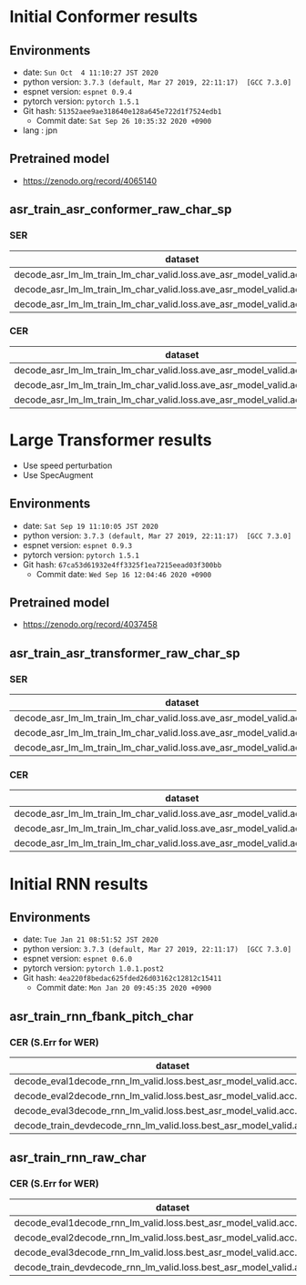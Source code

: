 <!-- Generated by scripts/utils/show_asr_result.sh -->
# Initial Conformer results

## Environments
- date: `Sun Oct  4 11:10:27 JST 2020`
- python version: `3.7.3 (default, Mar 27 2019, 22:11:17)  [GCC 7.3.0]`
- espnet version: `espnet 0.9.4`
- pytorch version: `pytorch 1.5.1`
- Git hash: `51352aee9ae318640e128a645e722d1f7524edb1`
  - Commit date: `Sat Sep 26 10:35:32 2020 +0900`
- lang : jpn
## Pretrained model

- https://zenodo.org/record/4065140

## asr_train_asr_conformer_raw_char_sp
### SER

|dataset|Snt|Wrd|Corr|Sub|Del|Ins|Err|S.Err|
|---|---|---|---|---|---|---|---|---|
|decode_asr_lm_lm_train_lm_char_valid.loss.ave_asr_model_valid.acc.ave/eval1|1272|1272|50.6|49.4|0.0|0.0|49.4|49.4|
|decode_asr_lm_lm_train_lm_char_valid.loss.ave_asr_model_valid.acc.ave/eval2|1292|1292|52.4|47.6|0.0|0.0|47.6|47.6|
|decode_asr_lm_lm_train_lm_char_valid.loss.ave_asr_model_valid.acc.ave/eval3|1385|1385|67.5|32.5|0.0|0.0|32.5|32.5|

### CER

|dataset|Snt|Wrd|Corr|Sub|Del|Ins|Err|S.Err|
|---|---|---|---|---|---|---|---|---|
|decode_asr_lm_lm_train_lm_char_valid.loss.ave_asr_model_valid.acc.ave/eval1|1272|43897|96.3|2.3|1.5|0.7|4.5|49.4|
|decode_asr_lm_lm_train_lm_char_valid.loss.ave_asr_model_valid.acc.ave/eval2|1292|43623|97.2|1.7|1.0|0.5|3.3|47.6|
|decode_asr_lm_lm_train_lm_char_valid.loss.ave_asr_model_valid.acc.ave/eval3|1385|28225|97.2|1.8|1.0|0.7|3.6|32.5|

# Large Transformer results

- Use speed perturbation
- Use SpecAugment

## Environments
- date: `Sat Sep 19 11:10:05 JST 2020`
- python version: `3.7.3 (default, Mar 27 2019, 22:11:17)  [GCC 7.3.0]`
- espnet version: `espnet 0.9.3`
- pytorch version: `pytorch 1.5.1`
- Git hash: `67ca53d61932e4ff3325f1ea7215eead03f300bb`
  - Commit date: `Wed Sep 16 12:04:46 2020 +0900`

## Pretrained model

- https://zenodo.org/record/4037458

## asr_train_asr_transformer_raw_char_sp
### SER

|dataset|Snt|Wrd|Corr|Sub|Del|Ins|Err|S.Err|
|---|---|---|---|---|---|---|---|---|
|decode_asr_lm_lm_train_lm_char_valid.loss.ave_asr_model_valid.acc.ave/eval1|1272|1272|49.5|50.5|0.0|0.0|50.5|50.5|
|decode_asr_lm_lm_train_lm_char_valid.loss.ave_asr_model_valid.acc.ave/eval2|1292|1292|49.7|50.3|0.0|0.0|50.3|50.3|
|decode_asr_lm_lm_train_lm_char_valid.loss.ave_asr_model_valid.acc.ave/eval3|1385|1385|67.4|32.6|0.0|0.0|32.6|32.6|

### CER

|dataset|Snt|Wrd|Corr|Sub|Del|Ins|Err|S.Err|
|---|---|---|---|---|---|---|---|---|
|decode_asr_lm_lm_train_lm_char_valid.loss.ave_asr_model_valid.acc.ave/eval1|1272|43897|95.9|2.5|1.6|0.8|4.9|50.5|
|decode_asr_lm_lm_train_lm_char_valid.loss.ave_asr_model_valid.acc.ave/eval2|1292|43623|96.9|2.0|1.0|0.6|3.7|50.3|
|decode_asr_lm_lm_train_lm_char_valid.loss.ave_asr_model_valid.acc.ave/eval3|1385|28225|96.8|2.1|1.1|0.7|3.9|32.6|

# Initial RNN results
## Environments
- date: `Tue Jan 21 08:51:52 JST 2020`
- python version: `3.7.3 (default, Mar 27 2019, 22:11:17)  [GCC 7.3.0]`
- espnet version: `espnet 0.6.0`
- pytorch version: `pytorch 1.0.1.post2`
- Git hash: `4ea220f8bedac625fded26d03162c12812c15411`
  - Commit date: `Mon Jan 20 09:45:35 2020 +0900`

## asr_train_rnn_fbank_pitch_char
### CER (S.Err for WER)

|dataset|Snt|Wrd|Corr|Sub|Del|Ins|Err|S.Err|
|---|---|---|---|---|---|---|---|---|
|decode_eval1decode_rnn_lm_valid.loss.best_asr_model_valid.acc.best|1272|43897|89.3|7.4|3.3|1.7|12.4|70.8|
|decode_eval2decode_rnn_lm_valid.loss.best_asr_model_valid.acc.best|1292|43623|91.9|5.8|2.3|1.1|9.2|69.3|
|decode_eval3decode_rnn_lm_valid.loss.best_asr_model_valid.acc.best|1385|28225|90.9|6.6|2.5|2.1|11.2|56.2|
|decode_train_devdecode_rnn_lm_valid.loss.best_asr_model_valid.acc.best|4000|151519|91.3|6.3|2.4|1.4|10.1|69.8|

## asr_train_rnn_raw_char
### CER (S.Err for WER)

|dataset|Snt|Wrd|Corr|Sub|Del|Ins|Err|S.Err|
|---|---|---|---|---|---|---|---|---|
|decode_eval1decode_rnn_lm_valid.loss.best_asr_model_valid.acc.best|1272|43897|88.8|8.2|3.0|2.0|13.2|72.2|
|decode_eval2decode_rnn_lm_valid.loss.best_asr_model_valid.acc.best|1292|43623|91.5|6.3|2.2|1.4|9.8|70.9|
|decode_eval3decode_rnn_lm_valid.loss.best_asr_model_valid.acc.best|1385|28225|90.4|7.3|2.3|2.4|12.0|58.4|
|decode_train_devdecode_rnn_lm_valid.loss.best_asr_model_valid.acc.best|4000|151519|90.7|7.0|2.3|1.6|10.9|71.5|

